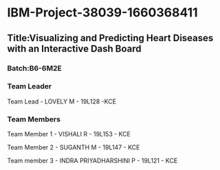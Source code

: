 <h1>IBM-Project-38039-1660368411</h1>
<h2>Title:Visualizing and Predicting Heart Diseases with an Interactive Dash Board</h2>
<h3>Batch:B6-6M2E</h3>
<h3>Team Leader</h3>
<p>Team Lead - LOVELY M - 19L128 -KCE</p>
<h3>Team Members</h3>
<p>Team Member 1 - VISHALI R - 19L153 - KCE</p>
<p>Team Member 2 - SUGANTH M - 19L147 - KCE</p>
<p>Team member 3 - INDRA PRIYADHARSHINI P - 19L121 - KCE</p>
